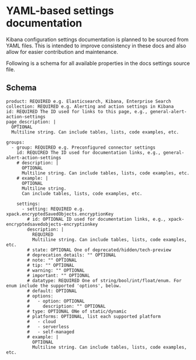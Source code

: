 # YAML-based settings documentation

Kibana configuration settings documentation is planned to be sourced from YAML files. This is intended to improve consistency in these docs and also allow for easier contribution and maintenance.

Following is a schema for all available properties in the docs settings source file.

## Schema

```
product: REQUIRED e.g. Elasticsearch, Kibana, Enterprise Search
collection: REQUIRED e.g. Alerting and action settings in Kibana
id: REQUIRED The ID used for links to this page, e.g., general-alert-action-settings
page_description: |
  OPTIONAL
  Multiline string. Can include tables, lists, code examples, etc.

groups:
  - group: REQUIRED e.g. Preconfigured connector settings
    id: REQUIRED The ID used for documentation links, e.g., general-alert-action-settings
    # description: |
      OPTIONAL
      Multiline string. Can include tables, lists, code examples, etc.
    # example: |
      OPTIONAL
      Multiline string.
      Can include tables, lists, code examples, etc.      

    settings:
      - setting: REQUIRED e.g. xpack.encryptedSavedObjects.encryptionKey
        # id: OPTIONAL ID used for documentation links, e.g., xpack-encryptedsavedobjects-encryptionkey
        description: |
          REQUIRED
          Multiline string. Can include tables, lists, code examples, etc.
        # state: OPTIONAL One of deprecated/hidden/tech-preview
        # deprecation_details: "" OPTIONAL
        # note: "" OPTIONAL
        # tip: "" OPTIONAL
        # warning: "" OPTIONAL
        # important: "" OPTIONAL
        # datatype: REQUIRED One of string/bool/int/float/enum. For enum include the supported 'options', below.
        # default: OPTIONAL
        # options:
        #   - option: OPTIONAL
        #     description: "" OPTIONAL
        # type: OPTIONAL ONe of static/dynamic
        # platforms: OPTIONAL, list each supported platform
        #   - cloud
        #   - serverless
        #   - self-managed
        # example: |
          OPTIONAL
          Multiline string. Can include tables, lists, code examples, etc.
```

